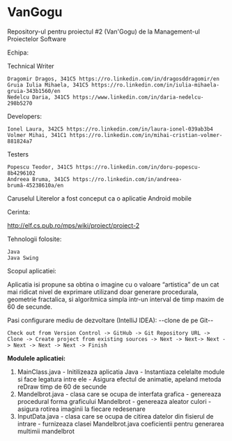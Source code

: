 # VanGogu
Repository-ul pentru proiectul #2 (Van'Gogu) de la Management-ul Proiectelor Software

Echipa:

Technical Writer

    Dragomir Dragos, 341C5 https://ro.linkedin.com/in/dragosddragomir/en
    Gruia Iulia Mihaela, 341C5 https://ro.linkedin.com/in/iulia-mihaela-gruia-343b1560/en
    Nedelcu Daria, 341C5 https://www.linkedin.com/in/daria-nedelcu-298b5270

Developers:

    Ionel Laura, 342C5 https://ro.linkedin.com/in/laura-ionel-039ab3b4
    Volmer Mihai, 341C1 https://ro.linkedin.com/in/mihai-cristian-volmer-881824a7

Testers

    Popescu Teodor, 341C5 https://ro.linkedin.com/in/doru-popescu-8b4296102
    Andreea Bruma, 341C5 https://ro.linkedin.com/in/andreea-brumă-45238610a/en

Caruselul Literelor a fost conceput ca o aplicatie Android mobile

Cerinta:

http://elf.cs.pub.ro/mps/wiki/proiect/proiect-2

Tehnologii folosite:

    Java
    Java Swing

Scopul aplicatiei:

Aplicatia isi propune sa obtina o imagine cu o valoare “artistica” de un cat mai ridicat nivel de exprimare utilizand doar generare procedurala, geometrie fractalica, si algoritmica simpla intr-un interval de timp maxim de 60 de secunde. 



Pasi configurare mediu de dezvoltare (IntelliJ IDEA): --clone de pe Git--

    Check out from Version Control -> GitHub -> Git Repository URL -> Clone -> Create project from existing sources -> Next -> Next-> Next -> Next -> Next -> Next -> Finish


   
<b>Modulele aplicatiei:</b>

1. MainClass.java - Initilizeaza aplicatia Java
                  - Instantiaza celelalte module si face legatura intre ele
                  - Asigura efectul de animatie, apeland metoda reDraw timp de 60 de secunde
2. Mandelbrot.java - clasa care se ocupa de interfata grafica
                   - genereaza procedural forma graficului Mandelbrot
                   - genereaza aleator culori
                   - asigura rotirea imaginii la fiecare redesenare
3. InputData.java - clasa care se ocupa de citirea datelor din fisierul de intrare
                  - furnizeaza clasei Mandelbrot.java coeficientii pentru generarea multimii mandelbrot
